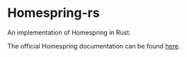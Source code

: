 # Homespring-rs

An implementation of Homespring in Rust.

The official Homespring documentation can be found [here](http://bunny.xeny.net/linked/Homespring-Proposed-Language-Standard.pdf).
